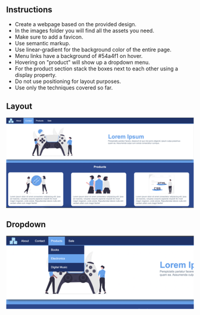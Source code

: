 ## Instructions

- Create a webpage based on the provided design.
- In the images folder you will find all the assets you need.
- Make sure to add a favicon.
- Use semantic markup.
- Use linear-gradient for the background color of the entire page.
- Menu links have a background of #54a4f1 on hover.
- Hovering on "product" will show up a dropdown menu.
- For the product section stack the boxes next to each other using a display property.
- Do not use positioning for layout purposes.
- Use only the techniques covered so far.

## Layout

![mockup](designs/mockup1.png)

## Dropdown

![dropdown](designs/mockup2.png)
